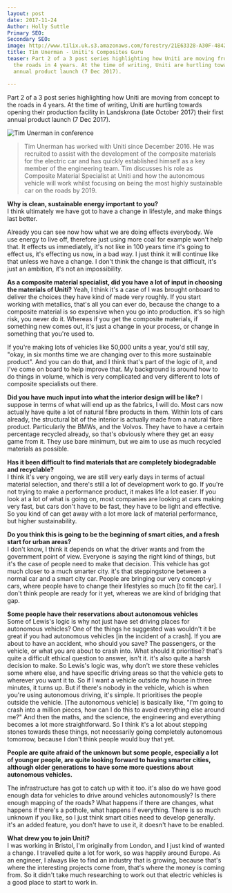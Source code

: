 ```yaml
---
layout: post
date: 2017-11-24
Author: Holly Suttle
Primary SEO: 
Secondary SEO: 
image: http://www.tilix.uk.s3.amazonaws.com/forestry/21E63328-A30F-4842-A62C-85BD1D7BBD9B.jpeg
title: Tim Unerman - Uniti's Composites Guru
teaser: Part 2 of a 3 post series highlighting how Uniti are moving from concept to
  the roads in 4 years. At the time of writing, Uniti are hurtling towards their first
  annual product launch (7 Dec 2017).

---
```

Part 2 of a 3 post series highlighting how Uniti are moving from concept to the roads in 4 years. At the time of writing, Uniti are hurtling towards opening their production facility in Landskrona (late October 2017) their first annual product launch (7 Dec 2017).

![Tim Unerman in conference](http://www.tilix.uk.s3.amazonaws.com/img/blogs/uniti/tim-unerman-conference.jpg)

>Tim Unerman has worked with Uniti since December 2016. He was recruited to assist with the development of the composite materials for the electric car and has quickly established himself as a key member of the engineering team. Tim discusses his role as Composite Material Specialist at Uniti and how the autonomous vehicle will work whilst focusing on being the most highly sustainable car on the roads by 2019.

**Why is clean, sustainable energy important to you?**  
I think ultimately we have got to have a change in lifestyle, and make things last better.

Already you can see now how what we are doing effects everybody. We use energy to live off, therefore just using more coal for example won't help that. It effects us immediately, it's
not like in 100 years time it's going to effect us, it's effecting us now, in a bad way. I just think it will continue like that unless we have a change. I don't think the change is that difficult, it's just an ambition, it's not an impossibility.

**As a composite material specialist, did you have a lot of input in choosing the materials of Uniti?**
Yeah, I think it's a case of I was brought onboard to deliver the choices they have kind of made very roughly. If you start working with metallics, that's all you can ever do, because the change to a composite material is so expensive when you go into production. it's so high risk, you never do it. Whereas if you get the composite materials, if something new comes out, it's just a change in your process, or change in something that you're used to.

If you're making lots of vehicles like 50,000 units a year, you'd still say, "okay, in six months time we are changing over to this more sustainable product". And you can do that, and I think that's part of the logic of it, and I've come on board to help improve that. My background is around how to do things in volume, which is very complicated and very different to lots of composite specialists out there.

**Did you have much input into what the interior design will be like?**
I suppose in terms of what will end up as the fabrics, I will do. Most cars now actually have quite a lot of natural fibre products in them. Within lots of cars already, the structural bit of the interior is actually made from a natural fibre product. Particularly the BMWs, and the Volvos. They have to have a certain percentage recycled already, so that's obviously
where they get an easy game from it. They use bare minimum, but we aim to use as much recycled materials as possible.

**Has it been difficult to find materials that are completely biodegradable and recyclable?**  
I think it's very ongoing, we are still very early days in terms of actual material selection, and there's still a lot of development work to go. If you're not trying to make a performance product, it makes life a lot easier. If you look at a lot of what is going on, most companies are looking at cars making very fast, but cars don't have to be fast, they have to be light and effective. So you kind of can get away with a lot more lack of material performance,
but higher sustainability.

**Do you think this is going to be the beginning of smart cities, and a fresh start for urban areas?**  
I don't know, I think it depends on what the driver wants and from the government point of view. Everyone is saying the right kind of things, but it's the case of people need to make that decision. This vehicle has got much closer to a much smarter city. it's that steppingstone between a normal car and a smart city car. People are bringing our very concept-y cars, where people have to change their lifestyles so much [to fit the car]. I don't think people are ready for it yet, whereas we are kind of bridging that gap.

**Some people have their reservations about autonomous vehicles**  
Some of Lewis's logic is why not just have set driving places for autonomous vehicles? One of the things he suggested was wouldn't it be great if you had autonomous vehicles [in the incident of a crash]. If you are about to have an accident, who should you save? The passengers, or the vehicle, or what you are about to crash into. What should it prioritise? that's quite a difficult ethical question to answer, isn't it. it's also quite a harsh decision to make. So Lewis's logic was, why don't we store these vehicles some where else, and have specific driving areas so that the vehicle gets to wherever you want it to. So if I want a vehicle outside my house in three minutes, it turns up. But if there's nobody in the vehicle, which is when you're using autonomous driving, it's simple. It prioritises the people outside the vehicle. [The autonomous vehicle] is basically like, "I'm going to crash into a million pieces, how can I do this to avoid everything else around me?" And then the maths, and the science, the engineering and everything becomes a lot more straightforward. So I think it's a lot about stepping stones towards these things, not necessarily going completely autonomous tomorrow, because I don't think people would buy that yet.

**People are quite afraid of the unknown but some people, especially a lot of younger people, are quite looking forward to having smarter cities, although older generations to have some more questions about autonomous vehicles.**

The infrastructure has got to catch up with it too. it's also do we have good enough data for vehicles to drive around vehicles autonomously? Is there enough mapping of the roads? What happens if there are changes, what happens if there's a pothole, what happens if everything. There is so much unknown if you like, so I just think smart cities need to develop generally. it's an added feature, you don't have to use it, it doesn't have to be enabled.

**What drew you to join Uniti?**  
I was working in Bristol, I'm originally from London, and I just kind of wanted a change. I travelled quite a lot for work, so was happily around Europe. As an engineer, I always like to find an industry that is growing, because that's where the interesting projects come from, that's where the money is coming from. So it didn't take much researching to work
out that electric vehicles is a good place to start to work in.
